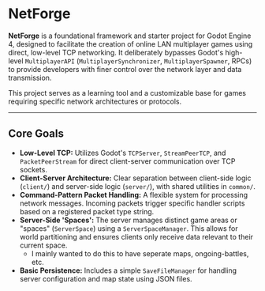 # NetForge

**NetForge** is a foundational framework and starter project for Godot Engine 4, designed to facilitate the creation of online LAN multiplayer games using direct, low-level TCP networking. It deliberately bypasses Godot's high-level `MultiplayerAPI` (`MultiplayerSynchronizer`, `MultiplayerSpawner`, RPCs) to provide developers with finer control over the network layer and data transmission.

This project serves as a learning tool and a customizable base for games requiring specific network architectures or protocols.

---

## Core Goals

*   **Low-Level TCP:** Utilizes Godot's `TCPServer`, `StreamPeerTCP`, and `PacketPeerStream` for direct client-server communication over TCP sockets.
*   **Client-Server Architecture:** Clear separation between client-side logic (`client/`) and server-side logic (`server/`), with shared utilities in `common/`.
*   **Command-Pattern Packet Handling:** A flexible system for processing network messages. Incoming packets trigger specific handler scripts based on a registered packet type string.
*   **Server-Side 'Spaces':** The server manages distinct game areas or "spaces" (`ServerSpace`) using a `ServerSpaceManager`. This allows for world partitioning and ensures clients only receive data relevant to their current space.
    *   I mainly wanted to do this to have seperate maps, ongoing-battles, etc.
*   **Basic Persistence:** Includes a simple `SaveFileManager` for handling server configuration and map state using JSON files.
